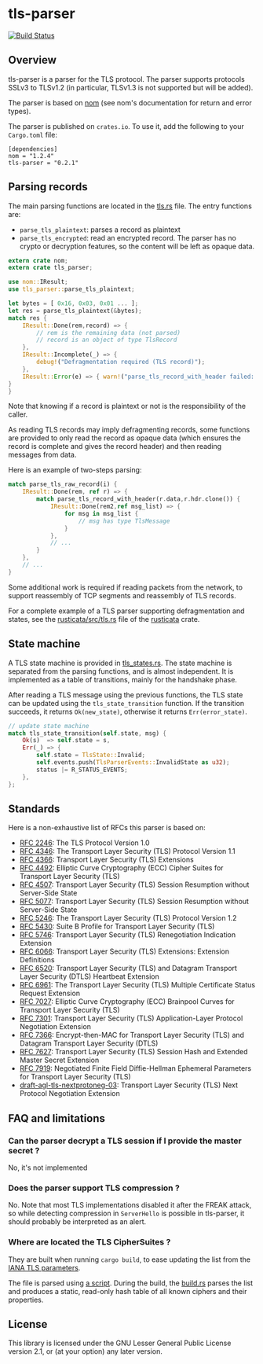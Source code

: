 # tls-parser

[![Build Status](https://travis-ci.org/rusticata/tls-parser.svg?branch=master)](https://travis-ci.org/rusticata/tls-parser)

## Overview

tls-parser is a parser for the TLS protocol. The parser supports protocols SSLv3 to TLSv1.2 (in particular,
TLSv1.3 is not supported but will be added).

The parser is based on [nom](https://github.com/rusticata/tls-parser) (see nom's documentation for return and
error types).

The parser is published on `crates.io`.
To use it, add the following to your `Cargo.toml` file:
```
[dependencies]
nom = "1.2.4"
tls-parser = "0.2.1"
```

## Parsing records

The main parsing functions are located in the [tls.rs](src/tls.rs) file. The entry functions are:
- `parse_tls_plaintext`: parses a record as plaintext
- `parse_tls_encrypted`: read an encrypted record. The parser has no crypto or decryption features, so the content
  will be left as opaque data.

```rust
extern crate nom;
extern crate tls_parser;

use nom::IResult;
use tls_parser::parse_tls_plaintext;

let bytes = [ 0x16, 0x03, 0x01 ... ];
let res = parse_tls_plaintext(&bytes);
match res {
	IResult::Done(rem,record) => {
		// rem is the remaining data (not parsed)
		// record is an object of type TlsRecord
	},
	IResult::Incomplete(_) => {
		debug!("Defragmentation required (TLS record)");
	},
	IResult::Error(e) => { warn!("parse_tls_record_with_header failed: {:?}",e); }
}
}
```

Note that knowing if a record is plaintext or not is the responsibility of the caller.

As reading TLS records may imply defragmenting records, some functions are
provided to only read the record as opaque data (which ensures the record is
complete and gives the record header) and then reading messages from data.

Here is an example of two-steps parsing:

```rust
match parse_tls_raw_record(i) {
	IResult::Done(rem, ref r) => {
		match parse_tls_record_with_header(r.data,r.hdr.clone()) {
			IResult::Done(rem2,ref msg_list) => {
				for msg in msg_list {
					// msg has type TlsMessage
				}
			},
			// ...
		}
	},
	// ...
}
```

Some additional work is required if reading packets from the network, to support
reassembly of TCP segments and reassembly of TLS records.

For a complete example of a TLS parser supporting defragmentation and states, see the
[rusticata/src/tls.rs](https://github.com/rusticata/rusticata/blob/master/src/tls.rs) file of
the [rusticata](https://github.com/rusticata/rusticata) crate.

## State machine

A TLS state machine is provided in [tls_states.rs](src/tls_states.rs). The state machine is separated from the
parsing functions, and is almost independent.
It is implemented as a table of transitions, mainly for the handshake phase.

After reading a TLS message using the previous functions, the TLS state can be
updated using the `tls_state_transition` function. If the transition succeeds,
it returns `Ok(new_state)`, otherwise it returns `Err(error_state)`.

```rust
// update state machine
match tls_state_transition(self.state, msg) {
	Ok(s)  => self.state = s,
	Err(_) => {
		self.state = TlsState::Invalid;
		self.events.push(TlsParserEvents::InvalidState as u32);
		status |= R_STATUS_EVENTS;
	},
};
```

## Standards
Here is a non-exhaustive list of RFCs this parser is based on:
- [RFC 2246](https://tools.ietf.org/html/rfc2246): The TLS Protocol Version 1.0
- [RFC 4346](https://tools.ietf.org/html/rfc4346): The Transport Layer Security (TLS) Protocol Version 1.1
- [RFC 4366](https://tools.ietf.org/html/rfc4366): Transport Layer Security (TLS) Extensions
- [RFC 4492](https://tools.ietf.org/html/rfc4492): Elliptic Curve Cryptography (ECC) Cipher Suites for Transport Layer Security (TLS)
- [RFC 4507](https://tools.ietf.org/html/rfc4507): Transport Layer Security (TLS) Session
  Resumption without Server-Side State
- [RFC 5077](https://tools.ietf.org/html/rfc5077): Transport Layer Security (TLS) Session
  Resumption without Server-Side State
- [RFC 5246](https://tools.ietf.org/html/rfc5246): The Transport Layer Security (TLS) Protocol Version 1.2
- [RFC 5430](https://tools.ietf.org/html/rfc5430): Suite B Profile for Transport Layer Security (TLS)
- [RFC 5746](https://tools.ietf.org/html/rfc5746): Transport Layer Security (TLS) Renegotiation Indication Extension
- [RFC 6066](https://tools.ietf.org/html/rfc6066): Transport Layer Security (TLS) Extensions: Extension Definitions
- [RFC 6520](https://tools.ietf.org/html/rfc6520): Transport Layer Security (TLS) and
  Datagram Transport Layer Security (DTLS) Heartbeat Extension
- [RFC 6961](https://tools.ietf.org/html/rfc6961): The Transport Layer Security (TLS)
  Multiple Certificate Status Request Extension
- [RFC 7027](https://tools.ietf.org/html/rfc7027): Elliptic Curve Cryptography (ECC) Brainpool Curves
  for Transport Layer Security (TLS)
- [RFC 7301](https://tools.ietf.org/html/rfc7301): Transport Layer Security (TLS)
  Application-Layer Protocol Negotiation Extension
- [RFC 7366](https://tools.ietf.org/html/rfc7366): Encrypt-then-MAC for Transport Layer Security (TLS) and
  Datagram Transport Layer Security (DTLS)
- [RFC 7627](https://tools.ietf.org/html/rfc7627): Transport Layer Security (TLS) Session Hash and
  Extended Master Secret Extension
- [RFC 7919](https://tools.ietf.org/html/rfc7919): Negotiated Finite Field Diffie-Hellman Ephemeral Parameters
  for Transport Layer Security (TLS)
- [draft-agl-tls-nextprotoneg-03](https://tools.ietf.org/html/draft-agl-tls-nextprotoneg-03): Transport Layer Security (TLS) Next Protocol Negotiation Extension

## FAQ and limitations

### Can the parser decrypt a TLS session if I provide the master secret ?

No, it's not implemented

### Does the parser support TLS compression ?

No. Note that most TLS implementations disabled it after the FREAK attack, so
while detecting compression in `ServerHello` is possible in tls-parser, it
should probably be interpreted as an alert.

### Where are located the TLS CipherSuites ?

They are built when running `cargo build`, to ease updating the list from the
[IANA TLS
parameters](http://www.iana.org/assignments/tls-parameters/tls-parameters.xml).

The file is parsed using [a script](scripts/convert_ciphers_to_rust.py). During
the build, the [build.rs](build.rs) parses the list and produces a static,
read-only hash table of all known ciphers and their properties.

## License

This library is licensed under the GNU Lesser General Public License version 2.1, or (at your option) any later version.
